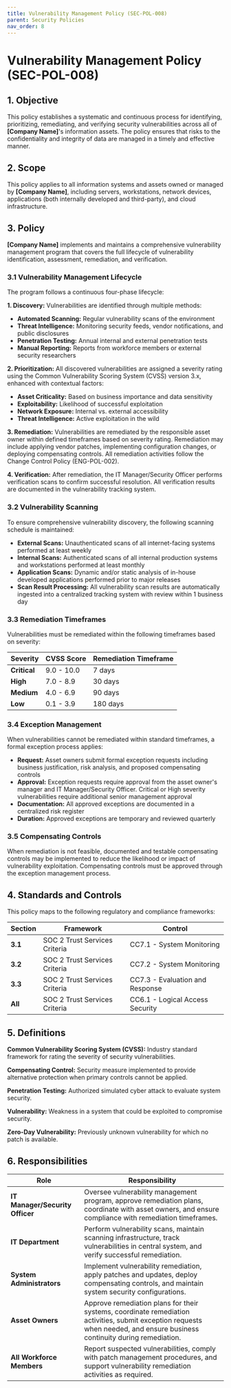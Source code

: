 ```yaml
---
title: Vulnerability Management Policy (SEC-POL-008)
parent: Security Policies
nav_order: 8
---
```


# Vulnerability Management Policy (SEC-POL-008)

## 1. Objective

This policy establishes a systematic and continuous process for identifying, prioritizing, remediating, and verifying security vulnerabilities across all of **[Company Name]**'s information assets. The policy ensures that risks to the confidentiality and integrity of data are managed in a timely and effective manner.

## 2. Scope

This policy applies to all information systems and assets owned or managed by **[Company Name]**, including servers, workstations, network devices, applications (both internally developed and third-party), and cloud infrastructure.

## 3. Policy

**[Company Name]** implements and maintains a comprehensive vulnerability management program that covers the full lifecycle of vulnerability identification, assessment, remediation, and verification.

### 3.1 Vulnerability Management Lifecycle

The program follows a continuous four-phase lifecycle:

**1. Discovery:** Vulnerabilities are identified through multiple methods:
- **Automated Scanning:** Regular vulnerability scans of the environment
- **Threat Intelligence:** Monitoring security feeds, vendor notifications, and public disclosures  
- **Penetration Testing:** Annual internal and external penetration tests
- **Manual Reporting:** Reports from workforce members or external security researchers

**2. Prioritization:** All discovered vulnerabilities are assigned a severity rating using the Common Vulnerability Scoring System (CVSS) version 3.x, enhanced with contextual factors:
- **Asset Criticality:** Based on business importance and data sensitivity
- **Exploitability:** Likelihood of successful exploitation
- **Network Exposure:** Internal vs. external accessibility
- **Threat Intelligence:** Active exploitation in the wild

**3. Remediation:** Vulnerabilities are remediated by the responsible asset owner within defined timeframes based on severity rating. Remediation may include applying vendor patches, implementing configuration changes, or deploying compensating controls. All remediation activities follow the Change Control Policy (ENG-POL-002).

**4. Verification:** After remediation, the IT Manager/Security Officer performs verification scans to confirm successful resolution. All verification results are documented in the vulnerability tracking system.

### 3.2 Vulnerability Scanning

To ensure comprehensive vulnerability discovery, the following scanning schedule is maintained:

- **External Scans:** Unauthenticated scans of all internet-facing systems performed at least weekly
- **Internal Scans:** Authenticated scans of all internal production systems and workstations performed at least monthly  
- **Application Scans:** Dynamic and/or static analysis of in-house developed applications performed prior to major releases
- **Scan Result Processing:** All vulnerability scan results are automatically ingested into a centralized tracking system with review within 1 business day

### 3.3 Remediation Timeframes

Vulnerabilities must be remediated within the following timeframes based on severity:

|**Severity**|**CVSS Score**|**Remediation Timeframe**|
|---|---|---|
|**Critical**|9.0 - 10.0|7 days|
|**High**|7.0 - 8.9|30 days|
|**Medium**|4.0 - 6.9|90 days|
|**Low**|0.1 - 3.9|180 days|

### 3.4 Exception Management

When vulnerabilities cannot be remediated within standard timeframes, a formal exception process applies:

- **Request:** Asset owners submit formal exception requests including business justification, risk analysis, and proposed compensating controls
- **Approval:** Exception requests require approval from the asset owner's manager and IT Manager/Security Officer. Critical or High severity vulnerabilities require additional senior management approval
- **Documentation:** All approved exceptions are documented in a centralized risk register
- **Duration:** Approved exceptions are temporary and reviewed quarterly

### 3.5 Compensating Controls

When remediation is not feasible, documented and testable compensating controls may be implemented to reduce the likelihood or impact of vulnerability exploitation. Compensating controls must be approved through the exception management process.

## 4. Standards and Controls

This policy maps to the following regulatory and compliance frameworks:

|**Section**|**Framework**|**Control**|
|---|---|---|
|**3.1**|SOC 2 Trust Services Criteria|CC7.1 - System Monitoring|
|**3.2**|SOC 2 Trust Services Criteria|CC7.2 - System Monitoring|  
|**3.3**|SOC 2 Trust Services Criteria|CC7.3 - Evaluation and Response|
|**All**|SOC 2 Trust Services Criteria|CC6.1 - Logical Access Security|

## 5. Definitions

**Common Vulnerability Scoring System (CVSS):** Industry standard framework for rating the severity of security vulnerabilities.

**Compensating Control:** Security measure implemented to provide alternative protection when primary controls cannot be applied.

**Penetration Testing:** Authorized simulated cyber attack to evaluate system security.

**Vulnerability:** Weakness in a system that could be exploited to compromise security.

**Zero-Day Vulnerability:** Previously unknown vulnerability for which no patch is available.

## 6. Responsibilities

|**Role**|**Responsibility**|
|---|---|
|**IT Manager/Security Officer**|Oversee vulnerability management program, approve remediation plans, coordinate with asset owners, and ensure compliance with remediation timeframes.|
|**IT Department**|Perform vulnerability scans, maintain scanning infrastructure, track vulnerabilities in central system, and verify successful remediation.|
|**System Administrators**|Implement vulnerability remediation, apply patches and updates, deploy compensating controls, and maintain system security configurations.|
|**Asset Owners**|Approve remediation plans for their systems, coordinate remediation activities, submit exception requests when needed, and ensure business continuity during remediation.|
|**All Workforce Members**|Report suspected vulnerabilities, comply with patch management procedures, and support vulnerability remediation activities as required.|
